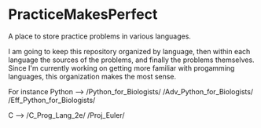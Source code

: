 # PracticeMakesPerfect
A place to store practice problems in various languages.

I am going to keep this repository organized by language, then within each language 
the sources of the problems, and finally the problems themselves. Since I'm currently working
on getting more familiar with progamming languages, this organization makes the most sense.

For instance
Python --> /Python_for_Biologists/
           /Adv_Python_for_Biologists/
           /Eff_Python_for_Biologists/
           
C --> /C_Prog_Lang_2e/
      /Proj_Euler/
      
      
      
